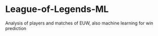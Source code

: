 # League-of-Legends-ML
Analysis of players and matches of EUW, also machine learning for win prediction
